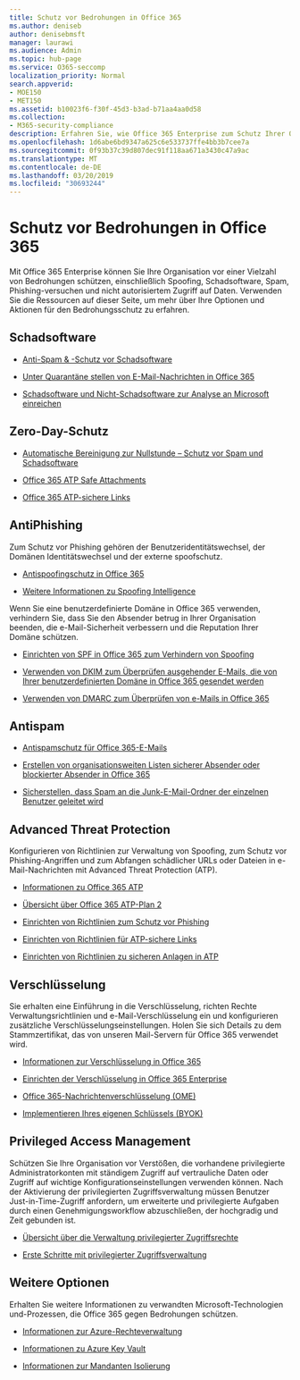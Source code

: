 ```yaml
---
title: Schutz vor Bedrohungen in Office 365
ms.author: deniseb
author: denisebmsft
manager: laurawi
ms.audience: Admin
ms.topic: hub-page
ms.service: O365-seccomp
localization_priority: Normal
search.appverid:
- MOE150
- MET150
ms.assetid: b10023f6-f30f-45d3-b3ad-b71aa4aa0d58
ms.collection:
- M365-security-compliance
description: Erfahren Sie, wie Office 365 Enterprise zum Schutz Ihrer Organisation vor einer Vielzahl von Bedrohungen wie Spoofing, Schadsoftware, Spam, Phishing-versuchen und nicht autorisiertem Zugriff auf Daten beitragen kann.
ms.openlocfilehash: 1d6abe6bd9347a625c6e533737ffe4bb3b7cee7a
ms.sourcegitcommit: 0f93b37c39d807dec91f118aa671a3430c47a9ac
ms.translationtype: MT
ms.contentlocale: de-DE
ms.lasthandoff: 03/20/2019
ms.locfileid: "30693244"
---
```

# <a name="protect-against-threats-in-office-365"></a>Schutz vor Bedrohungen in Office 365

Mit Office 365 Enterprise können Sie Ihre Organisation vor einer Vielzahl von Bedrohungen schützen, einschließlich Spoofing, Schadsoftware, Spam, Phishing-versuchen und nicht autorisiertem Zugriff auf Daten. Verwenden Sie die Ressourcen auf dieser Seite, um mehr über Ihre Optionen und Aktionen für den Bedrohungsschutz zu erfahren.

## <a name="malware"></a>Schadsoftware

- [Anti-Spam &amp; -Schutz vor Schadsoftware](anti-spam-and-anti-malware-protection.md)
    
- [Unter Quarantäne stellen von E-Mail-Nachrichten in Office 365](quarantine-email-messages.md)
    
- [Schadsoftware und Nicht-Schadsoftware zur Analyse an Microsoft einreichen](submitting-malware-and-non-malware-to-microsoft-for-analysis.md)

## <a name="zero-day-protection"></a>Zero-Day-Schutz

- [Automatische Bereinigung zur Nullstunde – Schutz vor Spam und Schadsoftware](zero-hour-auto-purge.md)

- [Office 365 ATP Safe Attachments](atp-safe-attachments.md)

- [Office 365 ATP-sichere Links](atp-safe-links.md)

## <a name="anti-phishing"></a>AntiPhishing

Zum Schutz vor Phishing gehören der Benutzeridentitätswechsel, der Domänen Identitätswechsel und der externe spoofschutz. 

- [Antispoofingschutz in Office 365](anti-spoofing-protection.md)

- [Weitere Informationen zu Spoofing Intelligence](learn-about-spoof-intelligence.md)

Wenn Sie eine benutzerdefinierte Domäne in Office 365 verwenden, verhindern Sie, dass Sie den Absender betrug in Ihrer Organisation beenden, die e-Mail-Sicherheit verbessern und die Reputation Ihrer Domäne schützen.
  
- [Einrichten von SPF in Office 365 zum Verhindern von Spoofing](set-up-spf-in-office-365-to-help-prevent-spoofing.md)
    
- [Verwenden von DKIM zum Überprüfen ausgehender E-Mails, die von Ihrer benutzerdefinierten Domäne in Office 365 gesendet werden](use-dkim-to-validate-outbound-email.md)
    
- [Verwenden von DMARC zum Überprüfen von e-Mails in Office 365](use-dmarc-to-validate-email.md)

## <a name="anti-spam"></a>Antispam

- [Antispamschutz für Office 365-E-Mails](anti-spam-protection.md)

- [Erstellen von organisationsweiten Listen sicherer Absender oder blockierter Absender in Office 365](create-organization-wide-safe-sender-or-blocked-sender-lists-in-office-365.md)

- [Sicherstellen, dass Spam an die Junk-E-Mail-Ordner der einzelnen Benutzer geleitet wird](ensure-that-spam-is-routed-to-each-user-s-junk-email-folder.md)
  
    
## <a name="advanced-threat-protection"></a>Advanced Threat Protection

Konfigurieren von Richtlinien zur Verwaltung von Spoofing, zum Schutz vor Phishing-Angriffen und zum Abfangen schädlicher URLs oder Dateien in e-Mail-Nachrichten mit Advanced Threat Protection (ATP).
  
- [Informationen zu Office 365 ATP](office-365-atp.md)

- [Übersicht über Office 365 ATP-Plan 2](office-365-ti.md)
    
- [Einrichten von Richtlinien zum Schutz vor Phishing](set-up-anti-phishing-policies.md)
    
- [Einrichten von Richtlinien für ATP-sichere Links](set-up-atp-safe-links-policies.md)
    
- [Einrichten von Richtlinien zu sicheren Anlagen in ATP](set-up-atp-safe-attachments-policies.md)
    
## <a name="encryption"></a>Verschlüsselung

Sie erhalten eine Einführung in die Verschlüsselung, richten Rechte Verwaltungsrichtlinien und e-Mail-Verschlüsselung ein und konfigurieren zusätzliche Verschlüsselungseinstellungen. Holen Sie sich Details zu dem Stammzertifikat, das von unseren Mail-Servern für Office 365 verwendet wird.
  
- [Informationen zur Verschlüsselung in Office 365](encryption.md)
    
- [Einrichten der Verschlüsselung in Office 365 Enterprise](set-up-encryption.md)
    
- [Office 365-Nachrichtenverschlüsselung (OME)](ome.md)
    
- [Implementieren Ihres eigenen Schlüssels (BYOK)](https://docs.microsoft.com/azure/key-vault/key-vault-hsm-protected-keys#implementing-bring-your-own-key-byok-for-azure-key-vault)
        
## <a name="privileged-access-management"></a>Privileged Access Management

Schützen Sie Ihre Organisation vor Verstößen, die vorhandene privilegierte Administratorkonten mit ständigem Zugriff auf vertrauliche Daten oder Zugriff auf wichtige Konfigurationseinstellungen verwenden können. Nach der Aktivierung der privilegierten Zugriffsverwaltung müssen Benutzer Just-in-Time-Zugriff anfordern, um erweiterte und privilegierte Aufgaben durch einen Genehmigungsworkflow abzuschließen, der hochgradig und Zeit gebunden ist.
  
- [Übersicht über die Verwaltung privilegierter Zugriffsrechte](privileged-access-management-overview.md)
    
- [Erste Schritte mit privilegierter Zugriffsverwaltung](privileged-access-management-configuration.md)

## <a name="additional-options"></a>Weitere Optionen

Erhalten Sie weitere Informationen zu verwandten Microsoft-Technologien und-Prozessen, die Office 365 gegen Bedrohungen schützen.
  
- [Informationen zur Azure-Rechteverwaltung](https://docs.microsoft.com/information-protection/understand-explore/what-is-azure-rms)
    
- [Informationen zu Azure Key Vault](https://docs.microsoft.com/azure/key-vault/)
    
- [Informationen zur Mandanten Isolierung](http://download.microsoft.com/download/3/F/0/3F0420A2-657B-44B6-B21E-D7BD98A94390/Tenant%20Isolation%20in%20Office%20365.pdf)
    

